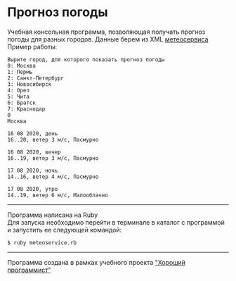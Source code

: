 Прогноз погоды
======

Учебная консольная программа, позволяющая получать прогноз погоды для разных городов.
Данные берем из XML [метеосервиса](http://www.meteoservice.ru/)  
Пример работы:
```
Вырите город, для которого показать прогноз погоды
0: Москва
1: Пермь
2: Санкт-Петербург
3: Новосибирск
4: Орел
5: Чита
6: Братск
7: Краснодар
0
Москва

16 08 2020, день
16..20, ветер 3 м/с, Пасмурно

16 08 2020, вечер
16..19, ветер 3 м/с, Пасмурно

17 08 2020, ночь
14..16, ветер 4 м/с, Пасмурно

17 08 2020, утро
14..19, ветер 6 м/с, Малооблачно
```
___

Программа написана на Ruby  
Для запуска необходимо перейти в терминале в каталог с программой и запустить ее следующей командой:
```
$ ruby meteoservice.rb
```
___

Программа создана в рамках учебного проекта ["Хороший программист"](https://goodprogrammer.ru) 
